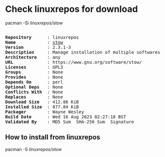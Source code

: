 # Check linuxrepos for download

pacman -Si *linuxrepos/stow*

<div class="highlight"><pre class="highlight"><text>
<b>Repository</b>      : linuxrepos
<b>Name</b>            : <a href="../../x86_64/stow-2.3.1-3-any.pkg.tar.zst">stow</a>
<b>Version</b>         : 2.3.1-3
<b>Description</b>     : Manage installation of multiple softwares in the same directory tree
<b>Architecture</b>    : any
<b>URL</b>             : https://www.gnu.org/software/stow/
<b>Licenses</b>        : GPL3
<b>Groups</b>          : None
<b>Provides</b>        : None
<b>Depends On</b>      : perl
<b>Optional Deps</b>   : None
<b>Conflicts With</b>  : None
<b>Replaces</b>        : None
<b>Download Size</b>   : 412.86 KiB
<b>Installed Size</b>  : 877.84 KiB
<b>Packager</b>        : Wayne Wesley <wayne6324@gmail.com>
<b>Build Date</b>      : Wed 16 Aug 2023 02:27:18 BST
<b>Validated By</b>    : MD5 Sum  SHA-256 Sum  Signature
</text></pre></div>

## How to install from linuxrepos

pacman -S *linuxrepos/stow*
